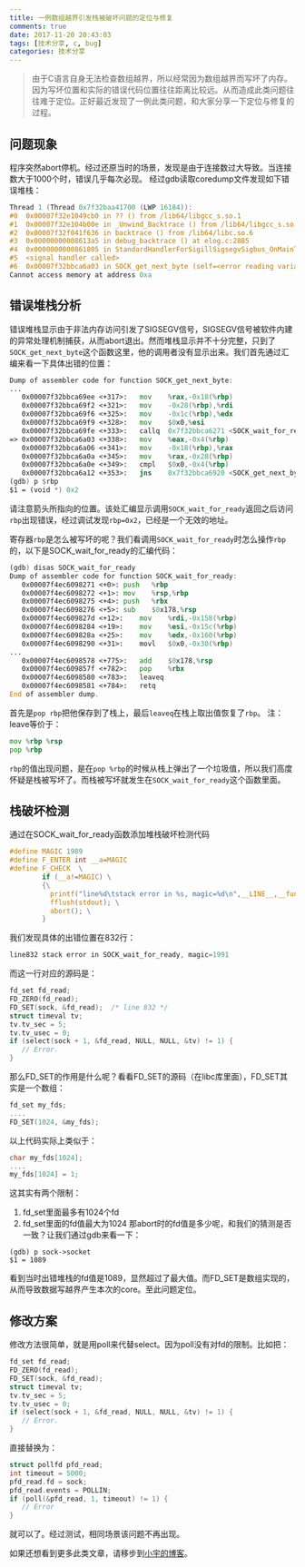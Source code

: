 ```yaml
---
title: 一例数组越界引发栈被破坏问题的定位与修复
comments: true
date: 2017-11-20 20:43:03
tags: [技术分享, c, bug]
categories: 技术分享
---
```



> 由于C语言自身无法检查数组越界，所以经常因为数组越界而写坏了内存。因为写坏位置和实际的错误代码位置往往距离比较远。从而造成此类问题往往难于定位。正好最近发现了一例此类问题，和大家分享一下定位与修复的过程。

## 问题现象
程序突然abort停机。经过还原当时的场景，发现是由于连接数过大导致。当连接数大于1000个时，错误几乎每次必现。
经过gdb读取coredump文件发现如下错误堆栈：

```c
Thread 1 (Thread 0x7f32baa41700 (LWP 16184)):
#0  0x00007f32e1049cb0 in ?? () from /lib64/libgcc_s.so.1
#1  0x00007f32e104b00e in _Unwind_Backtrace () from /lib64/libgcc_s.so.1
#2  0x00007f32f041f636 in backtrace () from /lib64/libc.so.6
#3  0x00000000008613a5 in debug_backtrace () at elog.c:2885
#4  0x0000000000861805 in StandardHandlerForSigillSigsegvSigbus_OnMainThread (processName=<optimized out>, postgres_signal_arg=11) at elog.c:2974
#5  <signal handler called>
#6  0x00007f32bbca6a03 in SOCK_get_next_byte (self=<error reading variable: Cannot access memory at address 0xffffffffffffffda>, self@entry=<error reading variable: Cannot access memory at address 0xa>) at socket.c:1211
Cannot access memory at address 0xa
```

## 错误堆栈分析
错误堆栈显示由于非法内存访问引发了SIGSEGV信号，SIGSEGV信号被软件内建的异常处理机制捕获，从而abort退出。然而堆栈显示并不十分完整，只到了`SOCK_get_next_byte`这个函数这里，他的调用者没有显示出来。我们首先通过汇编来看一下具体出错的位置：
```asm
Dump of assembler code for function SOCK_get_next_byte:
...
   0x00007f32bbca69ee <+317>:	mov    %rax,-0x18(%rbp)
   0x00007f32bbca69f2 <+321>:	mov    -0x28(%rbp),%rdi
   0x00007f32bbca69f6 <+325>:	mov    -0x1c(%rbp),%edx
   0x00007f32bbca69f9 <+328>:	mov    $0x0,%esi
   0x00007f32bbca69fe <+333>:	callq  0x7f32bbca6271 <SOCK_wait_for_ready>
=> 0x00007f32bbca6a03 <+338>:	mov    %eax,-0x4(%rbp)
   0x00007f32bbca6a06 <+341>:	mov    -0x18(%rbp),%rax
   0x00007f32bbca6a0a <+345>:	mov    %rax,-0x28(%rbp)
   0x00007f32bbca6a0e <+349>:	cmpl   $0x0,-0x4(%rbp)
   0x00007f32bbca6a12 <+353>:	jns    0x7f32bbca6920 <SOCK_get_next_byte+111>
(gdb) p $rbp
$1 = (void *) 0x2
```

请注意箭头所指向的位置。该处汇编显示调用`SOCK_wait_for_ready`返回之后访问`rbp`出现错误，经过调试发现`rbp=0x2`，已经是一个无效的地址。

寄存器`rbp`是怎么被写坏的呢？我们看调用`SOCK_wait_for_ready`时怎么操作`rbp`的，以下是SOCK_wait_for_ready的汇编代码：
```asm
(gdb) disas SOCK_wait_for_ready
Dump of assembler code for function SOCK_wait_for_ready:
   0x00007f4ec6098271 <+0>:	push   %rbp
   0x00007f4ec6098272 <+1>:	mov    %rsp,%rbp
   0x00007f4ec6098275 <+4>:	push   %rbx
   0x00007f4ec6098276 <+5>:	sub    $0x178,%rsp
   0x00007f4ec609827d <+12>:	mov    %rdi,-0x158(%rbp)
   0x00007f4ec6098284 <+19>:	mov    %esi,-0x15c(%rbp)
   0x00007f4ec609828a <+25>:	mov    %edx,-0x160(%rbp)
   0x00007f4ec6098290 <+31>:	movl   $0x0,-0x30(%rbp)
...
   0x00007f4ec6098578 <+775>:	add    $0x178,%rsp
   0x00007f4ec609857f <+782>:	pop    %rbx
   0x00007f4ec6098580 <+783>:	leaveq 
   0x00007f4ec6098581 <+784>:	retq   
End of assembler dump.
```
首先是`pop rbp`把他保存到了栈上，最后`leaveq`在栈上取出值恢复了`rbp`。
注：leave等价于：
```asm
mov %rbp %rsp
pop %rbp
```
`rbp`的值出现问题，是在`pop %rbp`的时候从栈上弹出了一个垃圾值，所以我们高度怀疑是栈被写坏了。而栈被写坏就发生在`SOCK_wait_for_ready`这个函数里面。


## 栈破坏检测
通过在SOCK_wait_for_ready函数添加堆栈破坏检测代码
```c
#define MAGIC 1989
#define F_ENTER int __a=MAGIC
#define F_CHECK  \
        if (__a!=MAGIC) \
        {\
          printf("line%d\tstack error in %s, magic=%d\n",__LINE__,__func__,__a); \
          fflush(stdout); \
          abort(); \
        }    
```
我们发现具体的出错位置在832行：
```c
line832	stack error in SOCK_wait_for_ready, magic=1991
```
而这一行对应的源码是：
```c
fd_set fd_read;
FD_ZERO(fd_read);
FD_SET(sock, &fd_read);  /* line 832 */
struct timeval tv;
tv.tv_sec = 5;
tv.tv_usec = 0;
if (select(sock + 1, &fd_read, NULL, NULL, &tv) != 1) {
   // Error.
}
```
那么FD_SET的作用是什么呢？看看FD_SET的源码（在libc库里面），FD_SET其实是一个数组：
```c
fd_set my_fds;
....
FD_SET(1024, &my_fds);
```
以上代码实际上类似于：
```c
char my_fds[1024];
....
my_fds[1024] = 1;
```
这其实有两个限制：
1. fd_set里面最多有1024个fd
2. fd_set里面的fd值最大为1024
那abort时的fd值是多少呢，和我们的猜测是否一致？让我们通过gdb来看一下：
```
(gdb) p sock->socket
$1 = 1089
```
看到当时出错堆栈的fd值是1089，显然超过了最大值。而FD_SET是数组实现的，从而导致数据写越界产生本次的core。至此问题定位。

## 修改方案
修改方法很简单，就是用poll来代替select。因为poll没有对fd的限制。比如把：
```c
fd_set fd_read;
FD_ZERO(fd_read);
FD_SET(sock, &fd_read);
struct timeval tv;
tv.tv_sec = 5;
tv.tv_usec = 0;
if (select(sock + 1, &fd_read, NULL, NULL, &tv) != 1) {
   // Error.
}
```
直接替换为：
```c
struct pollfd pfd_read;
int timeout = 5000;
pfd_read.fd = sock;
pfd_read.events = POLLIN;
if (poll(&pfd_read, 1, timeout) != 1) {
   // Error
}
```
就可以了。经过测试，相同场景该问题不再出现。

如果还想看到更多此类文章，请移步到[小宇的博客](http://shenyu.wiki)。
